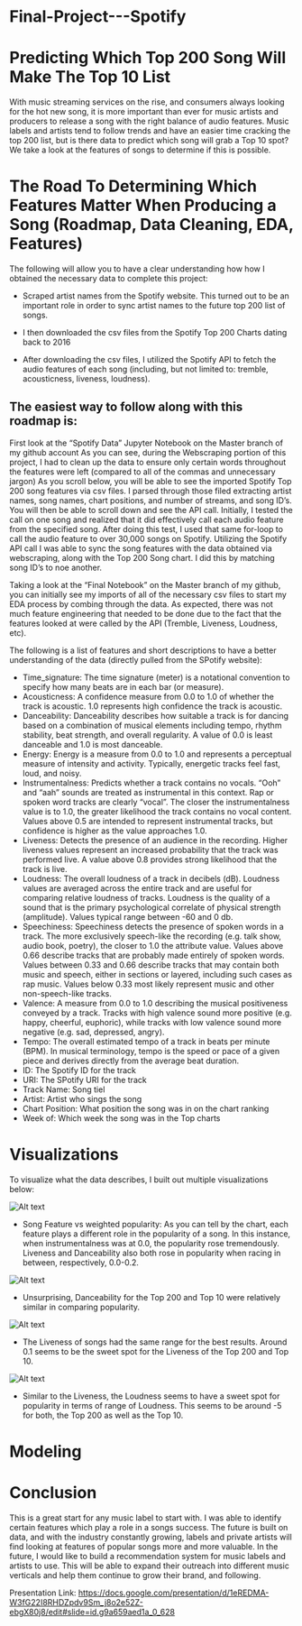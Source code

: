 # Final-Project---Spotify
# Predicting Which Top 200 Song Will Make The Top 10 List

With music streaming services on the rise, and consumers always looking for the hot new song, it is more important than ever for music artists and producers to release a song with the right balance of audio features. Music labels and artists tend to follow trends and have an easier time cracking the top 200 list, but is there data to predict which song will grab a Top 10 spot? We take a look at the features of songs to determine if this is possible. 

# The Road To Determining Which Features Matter When Producing a Song (Roadmap, Data Cleaning, EDA, Features) 

The following will allow you to have a clear understanding how how I obtained the necessary data to complete this project:

- Scraped artist names from the Spotify website. This turned out to be an important role in order to sync artist names to the future top 200 list of songs. 

- I then downloaded the csv files from the Spotify Top 200 Charts dating back to 2016

- After downloading the csv files, I utilized the Spotify API to fetch the audio features of each song (including, but not limited to: tremble, acousticness, liveness, loudness).

## The easiest way to follow along with this roadmap is:

First look at the “Spotify Data” Jupyter Notebook on the Master branch of my github account As you can see, during the Webscraping portion of this project, I had to clean up the data to ensure only certain words throughout the features were left (compared to all of the commas and unnecessary jargon)
As you scroll below, you will be able to see the imported Spotify Top 200 song features via csv files. I parsed through those filed extracting artist names, song names, chart positions, and number of streams, and song ID’s. You will then be able to scroll down and see the API call. Initially, I tested the call on one song and realized that it did effectively call each audio feature from the specified song. After doing this test, I used that same for-loop to call the audio feature to over 30,000 songs on Spotify.  Utilizing the Spotify API call I was able to sync the song features with the data obtained via webscraping, along with the Top 200 Song chart. I did this by matching song ID’s to noe another.
 
Taking a look at the “Final Notebook” on the Master branch of my github, you can initially see my imports of all of the necessary csv files to start my EDA process by combing through the data. As expected, there was not much feature engineering that needed to be done due to the fact that the features looked at were called by the API (Tremble, Liveness, Loudness, etc).

The following is a list of features and short descriptions to have a better understanding of the data (directly pulled from the SPotify website):
- Time_signature: The time signature (meter) is a notational convention to specify how many beats are in each bar (or measure).
- Acousticness: A confidence measure from 0.0 to 1.0 of whether the track is acoustic. 1.0 represents high confidence the track is acoustic.
- Danceability: Danceability describes how suitable a track is for dancing based on a combination of musical elements including tempo, rhythm stability, beat strength, and overall regularity. A value of 0.0 is least danceable and 1.0 is most danceable. 
- Energy: Energy is a measure from 0.0 to 1.0 and represents a perceptual measure of intensity and activity. Typically, energetic tracks feel fast, loud, and noisy.
- Instrumentalness: Predicts whether a track contains no vocals. “Ooh” and “aah” sounds are treated as instrumental in this context. Rap or spoken word tracks are clearly “vocal”. The closer the instrumentalness value is to 1.0, the greater likelihood the track contains no vocal content. Values above 0.5 are intended to represent instrumental tracks, but confidence is higher as the value approaches 1.0. 
- Liveness: Detects the presence of an audience in the recording. Higher liveness values represent an increased probability that the track was performed live. A value above 0.8 provides strong likelihood that the track is live.
- Loudness: The overall loudness of a track in decibels (dB). Loudness values are averaged across the entire track and are useful for comparing relative loudness of tracks. Loudness is the quality of a sound that is the primary psychological correlate of physical strength (amplitude). Values typical range between -60 and 0 db. 
- Speechiness: Speechiness detects the presence of spoken words in a track. The more exclusively speech-like the recording (e.g. talk show, audio book, poetry), the closer to 1.0 the attribute value. Values above 0.66 describe tracks that are probably made entirely of spoken words. Values between 0.33 and 0.66 describe tracks that may contain both music and speech, either in sections or layered, including such cases as rap music. Values below 0.33 most likely represent music and other non-speech-like tracks.
- Valence: A measure from 0.0 to 1.0 describing the musical positiveness conveyed by a track. Tracks with high valence sound more positive (e.g. happy, cheerful, euphoric), while tracks with low valence sound more negative (e.g. sad, depressed, angry).
- Tempo: The overall estimated tempo of a track in beats per minute (BPM). In musical terminology, tempo is the speed or pace of a given piece and derives directly from the average beat duration.
- ID: The Spotify ID for the track
- URI: The SPotify URI for the track
- Track Name: Song tiel
- Artist: Artist who sings the song
- Chart Position: What position the song was in on the chart ranking
- Week of: Which week the song was in the Top charts

# Visualizations

To visualize what the data describes, I built out multiple visualizations below:

![Alt text](https://github.com/jbillet/Final-Project---Spotify/blob/master/Spotify%20ReadMe%20Pictures/Song%20Feature%20Weighted%20vs%20Popularity.png)

- Song Feature vs weighted popularity: As you can tell by the chart, each feature plays a different role in the popularity of a song. In this instance, when instrumentalness was at 0.0, the popularity rose tremendously. Liveness and Danceability also both rose in popularity when racing in between, respectively, 0.0-0.2.

![Alt text](https://github.com/jbillet/Final-Project---Spotify/blob/master/Spotify%20ReadMe%20Pictures/Danceability%20of%20Songs%20Top%20200:10.png)

- Unsurprising, Danceability for the Top 200 and Top 10 were relatively similar in comparing popularity.
 
![Alt text](https://github.com/jbillet/Final-Project---Spotify/blob/master/Spotify%20ReadMe%20Pictures/Liveness%20of%20Songs%20Top%20200:10.png)
 
- The Liveness of songs had the same range for the best results. Around 0.1 seems to be the sweet spot for the Liveness of the Top 200 and Top 10.
 
![Alt text](https://github.com/jbillet/Final-Project---Spotify/blob/master/Spotify%20ReadMe%20Pictures/Loudness%20of%20Songs%20Top%20200:10.png)
 
- Similar to the Liveness, the Loudness seems to have a sweet spot for popularity in terms of range of Loudness. This seems to be around -5 for both, the Top 200 as well as the Top 10.

# Modeling

# Conclusion

This is a great start for any music label to start with. I was able to identify certain features which play a role in a songs success. The future is built on data, and with the industry constantly growing, labels and private artists will find looking at features of popular songs more and more valuable. In the future, I would like to build a recommendation system for music labels and artists to use. This will be able to expand their outreach into different music verticals and help them continue to grow their brand, and following.

Presentation Link: https://docs.google.com/presentation/d/1eREDMA-W3fG22I8RHDZpdv9Sm_j8o2e52Z-ebgX80j8/edit#slide=id.g9a659aed1a_0_628

